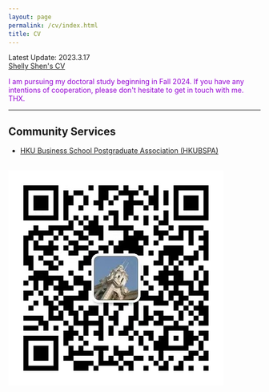 ```yaml
---
layout: page
permalink: /cv/index.html
title: CV
---
```


Latest Update: 2023.3.17<br>
[Shelly Shen's CV](https://drive.google.com/file/d/1xd8KhmPKpr7MUEI6jMeccFvH6WxnCDND/view?usp=drive_link)
<br>

<font color='DarkViolet'>I am pursuing my doctoral study beginning in Fall 2024. If you have any intentions of cooperation, please don't hesitate to get in touch with me. THX.</font>
<br>

---
## Community Services
- [HKU Business School Postgraduate Association (HKUBSPA)](https://hkubspa.fbe.hku.hk/)
<br>
<div class="third">
<img src="/images/HKUBSPA_wechat.jpg">
</div>
<br>


